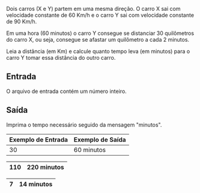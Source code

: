 Dois carros (X e Y) partem em uma mesma direção. O carro X sai com velocidade constante de 60 Km/h e o carro Y sai com velocidade constante de 90 Km/h.

Em uma hora (60 minutos) o carro Y consegue se distanciar 30 quilômetros do carro X, ou seja, consegue se afastar um quilômetro a cada 2 minutos.

Leia a distância (em Km) e calcule quanto tempo leva (em minutos) para o carro Y tomar essa distância do outro carro.

## **Entrada**

O arquivo de entrada contém um número inteiro.

## **Saída**

Imprima o tempo necessário seguido da mensagem "minutos".

| **Exemplo de Entrada** | **Exemplo de Saída** |
| --- | --- |
| 30 | 60 minutos |

| 110 | 220 minutos |
| --- | --- |

| 7 | 14 minutos |
| --- | --- |